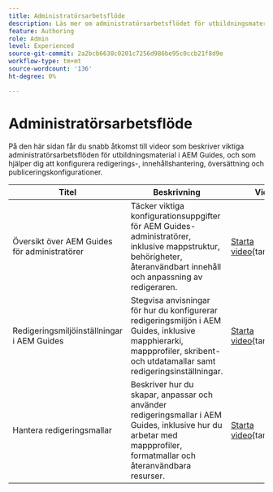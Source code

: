 ```yaml
---
title: Administratörsarbetsflöde
description: Läs mer om administratörsarbetsflödet för utbildningsmaterial i Experience Manager Guides.
feature: Authoring
role: Admin
level: Experienced
source-git-commit: 2a2bcb6638c0201c7256d986be95c0ccb21f8d9e
workflow-type: tm+mt
source-wordcount: '136'
ht-degree: 0%

---
```


# Administratörsarbetsflöde

På den här sidan får du snabb åtkomst till videor som beskriver viktiga administratörsarbetsflöden för utbildningsmaterial i AEM Guides, och som hjälper dig att konfigurera redigerings-, innehållshantering, översättning och publiceringskonfigurationer.

| Titel | Beskrivning | Videolänk |
|-------|-------------|------------|
| Översikt över AEM Guides för administratörer | Täcker viktiga konfigurationsuppgifter för AEM Guides-administratörer, inklusive mappstruktur, behörigheter, återanvändbart innehåll och anpassning av redigeraren. | [Starta video](https://video.tv.adobe.com/v/3464906/learning-content-aem-guides){target="_blank"} |
| Redigeringsmiljöinställningar i AEM Guides | Stegvisa anvisningar för hur du konfigurerar redigeringsmiljön i AEM Guides, inklusive mapphierarki, mappprofiler, skribent- och utdatamallar samt redigeringsinställningar. | [Starta video](https://video.tv.adobe.com/v/3464835/learning-content-aem-guides){target="_blank"} |
| Hantera redigeringsmallar | Beskriver hur du skapar, anpassar och använder redigeringsmallar i AEM Guides, inklusive hur du arbetar med mappprofiler, formatmallar och återanvändbara resurser. | [Starta video](https://video.tv.adobe.com/v/3464907){target="_blank"} |



